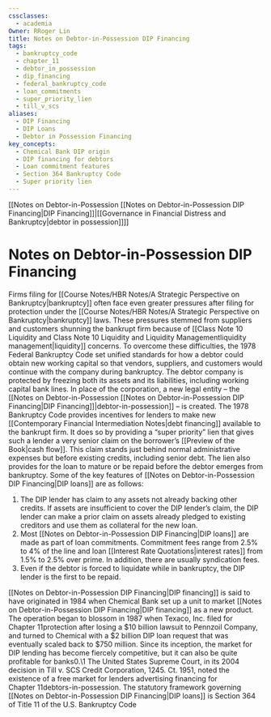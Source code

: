 ```yaml
---
cssclasses:
  - academia
Owner: RRoger Lin
title: Notes on Debtor-in-Possession DIP Financing
tags:
  - bankruptcy_code
  - chapter_11
  - debtor_in_possession
  - dip_financing
  - federal_bankruptcy_code
  - loan_commitments
  - super_priority_lien
  - till_v_scs
aliases:
  - DIP Financing
  - DIP Loans
  - Debtor in Possession Financing
key_concepts:
  - Chemical Bank DIP origin
  - DIP financing for debtors
  - Loan commitment features
  - Section 364 Bankruptcy Code
  - Super priority lien
---
```


[[Notes on Debtor-in-Possession [[Notes on Debtor-in-Possession DIP Financing|DIP Financing]]|[[Governance in Financial Distress and Bankruptcy|debtor in possession]]]]

# Notes on Debtor-in-Possession DIP Financing

Firms filing for [[Course Notes/HBR Notes/A Strategic Perspective on Bankruptcy|bankruptcy]] often face even greater pressures after filing for protection under the [[Course Notes/HBR Notes/A Strategic Perspective on Bankruptcy|bankruptcy]] laws. These pressures stemmed from suppliers and customers shunning the bankrupt firm because of [[Class Note 10 Liquidity and Class Note 10 Liquidity and Liquidity Managementliquidity management|liquidity]] concerns. To overcome these difficulties,  the 1978 Federal Bankruptcy Code set unified standards for how a debtor could obtain new working capital so that vendors,  suppliers,  and customers would continue with the company during bankruptcy. The debtor company is protected by freezing both its assets and its liabilities,  including working capital bank lines. In place of the corporation,  a new legal entity – the [[Notes on Debtor-in-Possession [[Notes on Debtor-in-Possession DIP Financing|DIP Financing]]|debtor-in-possession]] – is created. The 1978 Bankruptcy Code provides incentives for lenders to make new [[Contemporary Financial Intermediation Notes|debt financing]] available to the bankrupt firm. It does so by providing a “super priority” lien that gives such a lender a very senior claim on the borrower’s [[Preview of the Book|cash flow]]. This claim stands just behind normal administrative expenses but before existing credits,  including senior debt. The lien also provides for the loan to mature or be repaid before the debtor emerges from bankruptcy. Some of the key features of [[Notes on Debtor-in-Possession DIP Financing|DIP loans]] are as follows:

1. The DIP lender has claim to any assets not already backing other credits. If assets are insufficient to cover the DIP lender’s claim,  the DIP lender can make a prior claim on assets already pledged to existing creditors and use them as collateral for the new loan.
1. Most [[Notes on Debtor-in-Possession DIP Financing|DIP loans]] are made as part of loan commitments. Commitment fees range from 2.5% to 4% of the line and loan [[Interest Rate Quotations|interest rates]] from 1.5% to 2.5% over prime. In addition,  there are usually syndication fees.
1. Even if the debtor is forced to liquidate while in bankruptcy,  the DIP lender is the first to be repaid.

[[Notes on Debtor-in-Possession DIP Financing|DIP financing]] is said to have originated in 1984 when Chemical Bank set up a unit to market [[Notes on Debtor-in-Possession DIP Financing|DIP financing]] as a new product. The operation began to blossom in 1987 when Texaco,  Inc. filed for Chapter 11protection after losing a $10 billion lawsuit to Pennzoil Company,    and turned to Chemical with a $2 billion DIP loan request that was eventually scaled back to $750 million. Since its inception,  the market for DIP lending has become fiercely competitive,  but it can also be quite profitable for banks0.\1 The United States Supreme Court,  in its 2004 decision in Till v. SCS Credit Corporation,  1245. Ct. 1951,  noted the existence of a free market for lenders advertising financing for Chapter 11debtors-in-possession. The statutory framework governing [[Notes on Debtor-in-Possession DIP Financing|DIP loans]] is Section 364 of Title 11 of the U.S. Bankruptcy Code